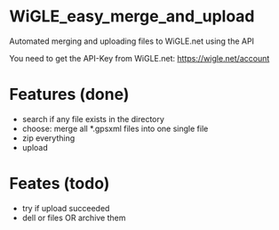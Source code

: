 # WiGLE_easy_merge_and_upload
Automated merging and uploading files to WiGLE.net using the API

You need to get the API-Key from WiGLE.net: https://wigle.net/account

# Features (done)
+ search if any file exists in the directory
+ choose: merge all *.gpsxml files into one single file
+ zip everything
+ upload

# Feates (todo)
+ try if upload succeeded
+ dell or files OR archive them